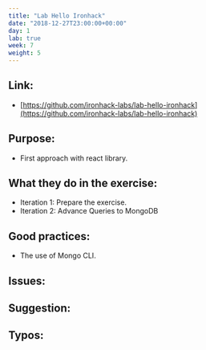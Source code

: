 ```yaml
---
title: "Lab Hello Ironhack"
date: "2018-12-27T23:00:00+00:00"
day: 1
lab: true
week: 7
weight: 5
---
```


## Link:
 - [https://github.com/ironhack-labs/lab-hello-ironhack](https://github.com/ironhack-labs/lab-hello-ironhack)

## Purpose:
 - First approach with react library.

## What they do in the exercise:
 - Iteration 1: Prepare the exercise.
 - Iteration 2: Advance Queries to MongoDB

## Good practices:
 - The use of Mongo CLI.
 
## Issues:

## Suggestion:

## Typos:
